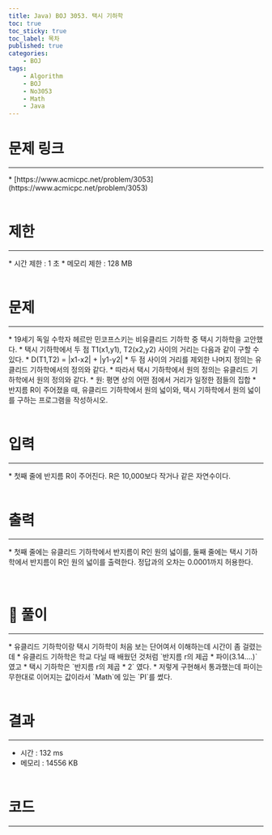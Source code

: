 ```yaml
---
title: Java) BOJ 3053. 택시 기하학
toc: true
toc_sticky: true
toc_label: 목차
published: true
categories:
    - BOJ
tags:
    - Algorithm
    - BOJ
    - No3053
    - Math
    - Java
---
```


# 문제 링크
<hr>
* [https://www.acmicpc.net/problem/3053](https://www.acmicpc.net/problem/3053)<br><br>
 
# 제한
<hr>
* 시간 제한 : 1 초
* 메모리 제한 : 128 MB<br><br>

# 문제
<hr>
* 19세기 독일 수학자 헤르만 민코프스키는 비유클리드 기하학 중 택시 기하학을 고안했다.
 * 택시 기하학에서 두 점 T1(x1,y1), T2(x2,y2) 사이의 거리는 다음과 같이 구할 수 있다.
 * D(T1,T2) = |x1-x2| + |y1-y2|
 * 두 점 사이의 거리를 제외한 나머지 정의는 유클리드 기하학에서의 정의와 같다.
 * 따라서 택시 기하학에서 원의 정의는 유클리드 기하학에서 원의 정의와 같다.
 * 원: 평면 상의 어떤 점에서 거리가 일정한 점들의 집합
 * 반지름 R이 주어졌을 때, 유클리드 기하학에서 원의 넓이와, 택시 기하학에서 원의 넓이를 구하는 프로그램을 작성하시오.<br><br>

# 입력
<hr>
* 첫째 줄에 반지름 R이 주어진다. R은 10,000보다 작거나 같은 자연수이다.<br><br>

# 출력
<hr>
* 첫째 줄에는 유클리드 기하학에서 반지름이 R인 원의 넓이를, 둘째 줄에는 택시 기하학에서 반지름이 R인 원의 넓이를 출력한다. 정답과의 오차는 0.0001까지 허용한다.<br><br><br>

# 👀 풀이
<hr>
* 유클리드 기하학이랑 택시 기하학이 처음 보는 단어여서 이해하는데 시간이 좀 걸렸는데 
 * 유클리드 기하학은 학교 다닐 때 배웠던 것처럼 `반지름 r의 제곱 * 파이(3.14....)`였고
 * 택시 기하학은 `반지름 r의 제곱 * 2` 였다.
 * 저렇게 구현해서 통과했는데 파이는 무한대로 이어지는 값이라서 `Math`에 있는 `PI`를 썼다.<br><br>
 
# 결과 
<hr>

 * 시간 : 132 ms
 * 메모리 : 14556 KB<br><br>
 
# 코드
<hr>

<script src="https://gist.github.com/miro7923/13217f334d41da7de8cc2eef964c6af6.js"></script>
